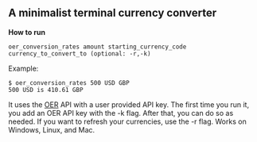 ## A minimalist terminal currency converter
**How to run**
```
oer_conversion_rates amount starting_currency_code currency_to_convert_to (optional: -r,-k)
```
Example:
```
$ oer_conversion_rates 500 USD GBP
500 USD is 410.61 GBP
```
It uses the [OER](openexchangerates.org) API with a user provided API key.
The first time you run it, you add an OER API key with the -k flag. After that, you can do so as needed.
If you want to refresh your currencies, use the -r flag. 
Works on Windows, Linux, and Mac.
